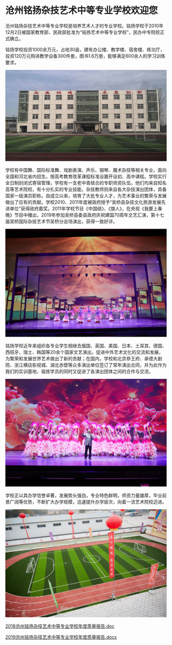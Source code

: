# 沧州铭扬杂技艺术中等专业学校欢迎您

沧州铭扬杂技艺术中等专业学校是培养艺术人才的专业学校。铭扬学校于2010年12月2日被国家教育部、民政部批准为“铭扬艺术中等专业学校”，民办中专院校正式确立。

铭扬学校投资1000余万元，占地30亩，建有办公楼、教学楼、宿舍楼、练功厅，投资120万元购进教学设备300件套，图书1.6万册，能够满足600余人的学习训练要求。

![](./myzj-building.jpeg)

学校有中国舞、国际标准舞、戏剧表演、声乐、钢琴、魔术杂技等相关专业，面向全国和河北省内招生。按高考教育改革课程标准设置开设初、高中课程。学校实行全日制封闭式寄宿管理，学校有一支老中青结合的专职师资队伍，他们均来自知名高等艺术院校，有十分扎实的专业技能，杂技教师则来自各大杂技演出团体，具备国家一级演员职称。自成立以来，培育了大批专业人才，为艺术事业的繁荣与发展做出了应有的贡献。学校2010、2011年度被政府授予“吴桥县杂技文化旅游发展先进单位”获得政府嘉奖。2011年学校节目《中国结》、《旗人》，在央视《我要上春晚》节目中播出，2019年参加吴桥县委县政府庆祝建国70周年文艺汇演，第十七届吴桥国际杂技艺术节吴桥分会场演出，获得一致好评。

![](./myzj-show1.jpeg)

铭扬学校近年来组织各专业学生相继去俄国、英国、美国、日本、土耳其、德国、西班牙、瑞士、韩国等20余个国家文艺演出。促进中外艺术文化的交流和发展，为繁荣和发展世界艺术做出了新的贡献；在国内，学校和北京恭王府、承德大剧院、浙江横店影视城、湖北赤壁等众多演出单位签订了常年演出合同，并为此作为我们的实训基地，锻炼学员的同时又促进了各演出团体之间的合作与交流。

![](./myzj-show2.jpeg)

学校正以其办学信誉卓著，发展势头强劲，专业特色鲜明，师资力量雄厚，毕业前景广阔等优势，不断扩大办学规模，迅速提升办学层次，向着一流艺术院校迈进。

![](./myzj-playground.jpeg)

[2018沧州铭扬杂技艺术中等专业学校年度质量报告.doc](./2018沧州铭扬杂技艺术中等专业学校年度质量报告.doc)

[2019沧州铭扬杂技艺术中等专业学校年度质量报告.docx](./2019沧州铭扬杂技艺术中等专业学校年度质量报告.docx)

